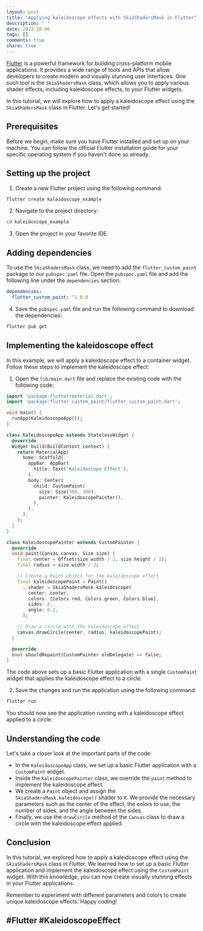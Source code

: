 ```yaml
---
layout: post
title: "Applying kaleidoscope effects with SkiaShadersMask in Flutter"
description: " "
date: 2023-10-06
tags: []
comments: true
share: true
---
```


[Flutter](https://flutter.dev/) is a powerful framework for building cross-platform mobile applications. It provides a wide range of tools and APIs that allow developers to create modern and visually stunning user interfaces. One such tool is the `SkiaShadersMask` class, which allows you to apply various shader effects, including kaleidoscope effects, to your Flutter widgets.

In this tutorial, we will explore how to apply a kaleidoscope effect using the `SkiaShadersMask` class in Flutter. Let's get started!

## Prerequisites
Before we begin, make sure you have Flutter installed and set up on your machine. You can follow the official Flutter installation guide for your specific operating system if you haven't done so already.

## Setting up the project
1. Create a new Flutter project using the following command:

```bash
flutter create kaleidoscope_example
```

2. Navigate to the project directory:

```bash
cd kaleidoscope_example
```

3. Open the project in your favorite IDE.

## Adding dependencies
To use the `SkiaShadersMask` class, we need to add the `flutter_custom_paint` package to our `pubspec.yaml` file. Open the `pubspec.yaml` file and add the following line under the `dependencies` section:

```yaml
dependencies:
  flutter_custom_paint: ^1.0.0
```
4. Save the `pubspec.yaml` file and run the following command to download the dependencies:

```bash
flutter pub get
```

## Implementing the kaleidoscope effect
In this example, we will apply a kaleidoscope effect to a container widget. Follow these steps to implement the kaleidoscope effect:

1. Open the `lib/main.dart` file and replace the existing code with the following code:

```dart
import 'package:flutter/material.dart';
import 'package:flutter_custom_paint/flutter_custom_paint.dart';

void main() {
  runApp(KaleidoscopeApp());
}

class KaleidoscopeApp extends StatelessWidget {
  @override
  Widget build(BuildContext context) {
    return MaterialApp(
      home: Scaffold(
        appBar: AppBar(
          title: Text('Kaleidoscope Effect'),
        ),
        body: Center(
          child: CustomPaint(
            size: Size(300, 300),
            painter: KaleidoscopePainter(),
          ),
        ),
      ),
    );
  }
}

class KaleidoscopePainter extends CustomPainter {
  @override
  void paint(Canvas canvas, Size size) {
    final center = Offset(size.width / 2, size.height / 2);
    final radius = size.width / 2;

    // Create a Paint object for the kaleidoscope effect
    final kaleidoscopePaint = Paint()
      ..shader = SkiaShadersMask.kaleidoscope(
        center: center,
        colors: [Colors.red, Colors.green, Colors.blue],
        sides: 8,
        angle: 0.2,
      );

    // Draw a circle with the kaleidoscope effect
    canvas.drawCircle(center, radius, kaleidoscopePaint);
  }

  @override
  bool shouldRepaint(CustomPainter oldDelegate) => false;
}
```

The code above sets up a basic Flutter application with a single `CustomPaint` widget that applies the kaleidoscope effect to a circle.

2. Save the changes and run the application using the following command:

```bash
flutter run
```

You should now see the application running with a kaleidoscope effect applied to a circle.

## Understanding the code
Let's take a closer look at the important parts of the code:

- In the `KaleidoscopeApp` class, we set up a basic Flutter application with a `CustomPaint` widget.
- Inside the `KaleidoscopePainter` class, we override the `paint` method to implement the kaleidoscope effect.
- We create a `Paint` object and assign the `SkiaShadersMask.kaleidoscope()` shader to it. We provide the necessary parameters such as the center of the effect, the colors to use, the number of sides, and the angle between the sides.
- Finally, we use the `drawCircle` method of the `Canvas` class to draw a circle with the kaleidoscope effect applied.

## Conclusion
In this tutorial, we explored how to apply a kaleidoscope effect using the `SkiaShadersMask` class in Flutter. We learned how to set up a basic Flutter application and implement the kaleidoscope effect using the `CustomPaint` widget. With this knowledge, you can now create visually stunning effects in your Flutter applications.

Remember to experiment with different parameters and colors to create unique kaleidoscope effects. Happy coding!

## #Flutter #KaleidoscopeEffect